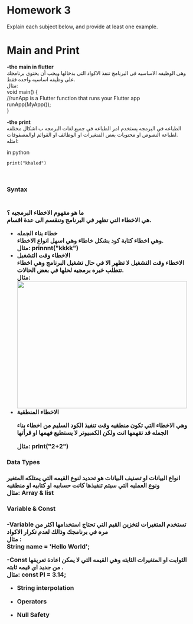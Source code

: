 # Homework 3

Explain each subject below, and provide at least one example.

# Main and Print

**-the main in flutter**
<br/>
وهي الوظيفه الاساسيه في البرنامج تنفذ الاكواد التي بدخالها ويجب أن يحتوي برنامجك على وظيفه اساسيه واحده فقط.
<br/>
مثال:
<br/>
 void main() {
 <br/>
 //runApp is a Flutter function that runs your Flutter app
 <br/>
  runApp(MyApp());  
}

**-the print**
<br/>
الطباعه في البرمجه يستخدم امر الطباعه  في جميع لغات البرمجه ب اشكال مختلفه لطباعة النصوص او محتويات بعض المتغيرات او الوظائف او القوائم اوالمصفوفات.
<br/>
امثله:
<br/>

in python 
<br/>

    print("khaled")
<br/>

<h3>Syntax<h3/>
<br/>
 ما هو مفهوم الاخطاء البرمجيه ؟ 
 <br/>
 هي الاخطاء التي تظهر في البرنامج وتنقسم الى عدة اقسام.
 <br/>
 <ul>
 <li>خطاء بناء الجمله</li>
  وهي اخطاء كتابة كود بشكل خاطاء وهي اسهل انواع الاخطاء. 
  <br/>
مثال:
   prinnnt("kkkk")
  <br/>
  
  <li>الاخطاء وقت التشغبل</li>
  الاخطاء وقت التشغيل لا تظهر الا في حال تشغيل البرنامج وهي اخطاء تتطلب خبره برمجيه لحلها في بعض الحالات.
  <br/>
  مثال:
  <br/>
  <img src="https://user-images.githubusercontent.com/115969743/200867214-774c78f1-f193-45ba-b7e3-cb8fcc8eabf3.png" width="460" height="345">
  <br/>
  <li>الاخطاء المنطقية</li>
<p> وهي الاخطاء التي تكون منطقيه وقت تنفيذ الكود السليم من اخطاء بناء الجمله قد تفهمها انت ولكن الكمبيوتر لا يستطيع فهمها او قرأتها <p/>
  مثال:
  print("2+2")
</ul>  

<h3> Data Types <h3/>
 انواع البيانات او تصنيف البيانات هو تحديد لنوع القيمه التي يمتلكه المتغير ونوع العمليه التي سيتم تنفيذها كانت حسابيه او كتابيه او منطقيه 
 <br/>
 مثال:
 Array & list 
 
<h3> Variable  & Const <h3/>
 
  **-Variable**
  تستخدم المتغيرات لتخزين القيم التي تحتاج استخدامها اكثر من مره في برنامجك وذالك لعدم تكرار الاكواد
 <br/>
 مثال :
 <br/>
 String name = 'Hello World';
 <br/>
 
 -Const
 الثوابت او المتغيرات الثابته وهي القيمه التي لا يمكن اعادة تعريفها من جديد اي قيمه ثابته .
 <br/>
 مثال:
 const PI = 3.14;
 
 
* String interpolation 
 
* Operators 
* Null Safety
